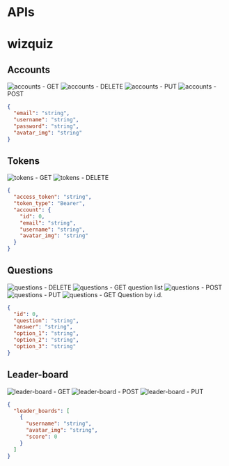 # APIs

# wizquiz

## Accounts

![accounts](https://i.imgur.com/ru8Y2g1.png) - GET
![accounts](https://i.imgur.com/xBi0uGk.png) - DELETE
![accounts](https://i.imgur.com/t8hGmiG.png) - PUT
![accounts](https://i.imgur.com/xUaBQ2c.png) - POST

```json
{
  "email": "string",
  "username": "string",
  "password": "string",
  "avatar_img": "string"
}
```

## Tokens

![tokens](https://i.imgur.com/4sOIHFz.png) - GET
![tokens](https://i.imgur.com/cQx9GSt.png) - DELETE

```json
{
  "access_token": "string",
  "token_type": "Bearer",
  "account": {
    "id": 0,
    "email": "string",
    "username": "string",
    "avatar_img": "string"
  }
}
```

## Questions

![questions](https://i.imgur.com/nkVlRaI.png) - DELETE
![questions](https://i.imgur.com/X6aIT0u.png) - GET question list
![questions](https://i.imgur.com/9jQiE3V.png) - POST
![questions](https://i.imgur.com/Z1Pb2Bf.png) - PUT
![questions](https://i.imgur.com/xN79eIu.png) - GET Question by i.d.

```json
{
  "id": 0,
  "question": "string",
  "answer": "string",
  "option_1": "string",
  "option_2": "string",
  "option_3": "string"
}
```

## Leader-board

![leader-board](https://i.imgur.com/oxCcSRy.png) - GET
![leader-board](https://i.imgur.com/huOmkHd.png) - POST
![leader-board](https://i.imgur.com/YIzVRVk.png) - PUT

```json
{
  "leader_boards": [
    {
      "username": "string",
      "avatar_img": "string",
      "score": 0
    }
  ]
}
```
